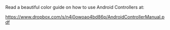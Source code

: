 Read a beautiful color guide on how to use Android Controllers at:

https://www.dropbox.com/s/n4j0owoao4bd86p/AndroidControllerManual.pdf